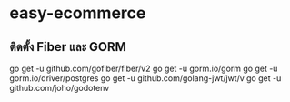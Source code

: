 # easy-ecommerce
  ## ติดตั้ง Fiber และ GORM
go get -u github.com/gofiber/fiber/v2
go get -u gorm.io/gorm
go get -u gorm.io/driver/postgres
go get -u github.com/golang-jwt/jwt/v
go get -u github.com/joho/godotenv